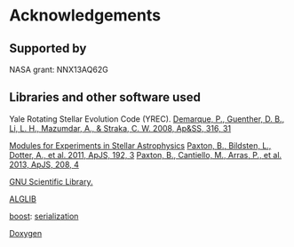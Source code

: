 Acknowledgements 
================

Supported by
------------
NASA grant: NNX13AQ62G

Libraries and other software used
---------------------------------
Yale Rotating Stellar Evolution Code (YREC).
<a href="http://adsabs.harvard.edu/abs/2008Ap%26SS.316...31D">
Demarque, P., Guenther, D. B., Li, L. H., Mazumdar, A., & Straka, C. W.
2008, Ap&SS, 316, 31</a>

<a href="http://mesa.sourceforge.net/">
Modules for Experiments in Stellar Astrophysics</a>
<a href="http://adsabs.harvard.edu/abs/2011ApJS..192....3P">
Paxton, B., Bildsten,  L., Dotter, A., et al. 2011, ApJS, 192, 3</a>
<a href="http://adsabs.harvard.edu/abs/2013ApJS..208....4P">
Paxton, B., Cantiello, M., Arras, P., et al. 2013, ApJS, 208, 4</a>

<a href="http://www.gnu.org/software/gsl/">GNU Scientific Library.</a>

<a href="http://www.alglib.net/">ALGLIB</a>

<a href="http://www.boost.org/">boost</a>: 
<a href="http://www.boost.org/doc/libs/1_54_0/libs/serialization/doc/index.html">serialization</a>

<a href="http://www.stack.nl/~dimitri/doxygen/">Doxygen</a>
